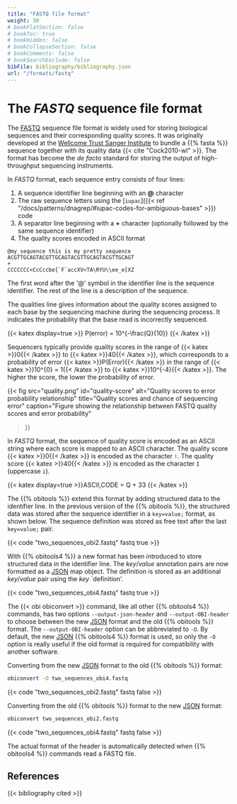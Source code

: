 ```yaml
---
title: "FASTQ file format"
weight: 30
# bookFlatSection: false
# bookToc: true
# bookHidden: false
# bookCollapseSection: false
# bookComments: false
# bookSearchExclude: false
bibFile: bibliography/bibliography.json 
url: "/formats/fastq"
---
```


# The *FASTQ* sequence file format

The [FASTQ](https://en.wikipedia.org/wiki/FASTQ_format)  sequence file format is widely used for storing biological sequences and their corresponding quality scores. It was originally developed at the [Wellcome Trust Sanger Institute](https://www.sanger.ac.uk/) to bundle a {{% fasta %}} sequence together with its quality data {{< cite "Cock2010-wl" >}}. The format has become the *de facto* standard for storing the output of high-throughput sequencing instruments.

In *FASTQ* format, each sequence entry consists of four lines:
1. A sequence identifier line beginning with an **@** character
2. The raw sequence letters using the [`iupac`]({{< ref "/docs/patterns/dnagrep/#iupac-codes-for-ambiguous-bases" >}}) code
3. A separator line beginning with a **+** character (optionally followed by the same sequence identifier)
4. The quality scores encoded in ASCII format

```
@my_sequence this is my pretty sequence
ACGTTGCAGTACGTTGCAGTACGTTGCAGTACGTTGCAGT
+
CCCCCCC<CcCccbe[`F`accXV<TA\RYU\\ee_e[XZ
```

The first word after the '@' symbol in the identifier line is the sequence identifier. The rest of the line is a description of the sequence. 

The qualities line gives information about the quality scores assigned to each base by the sequencing machine during the sequencing process. It indicates the probability that the base read is incorrectly sequenced.

{{< katex display=true >}}
P(error) = 10^{-\frac{Q}{10}}
{{< /katex >}}

Sequencers typically provide quality scores in the range of {{< katex >}}0{{< /katex >}} to {{< katex >}}40{{< /katex >}}, which corresponds to a probability of error {{< katex >}}P(Error){{< /katex >}} in the range of {{< katex >}}10^{0} = 1{{< /katex >}} to {{< katex >}}10^{-4}{{< /katex >}}. The higher the score, the lower the probability of error.

<!-- 
quality <- ggplot() + geom_function(fun = function(x) 10^(-x/10)) + xlim(0,40) + xlab("Quality") + ylab(expression(P(Error) == 10^{-Q/10})) + theme_minimal() + scale_y_log10()
ggsave("qality.png",quality) 
-->

{{< fig src="quality.png" 
    id="quality-score"
    alt="Quality scores to error probability relationship"
    title="Quality scores and chance of sequencing error"
    caption="Figure showing the relationship between FASTQ quality scores and error probability" 
>}}

In *FASTQ* format, the sequence of quality score is encoded as an ASCII string where each score is mapped to an ASCII character. The quality score {{< katex >}}0{{< /katex >}} is encoded as the character `!`. The quality score {{< katex >}}40{{< /katex >}} is encoded as the character `I` (uppercase `i`).

 {{< katex  display=true >}}ASCII\,CODE = Q + 33 {{< /katex >}}

The {{% obitools %}} extend this format by adding structured data to the identifier line. In the previous version of the {{% obitools %}}, the structured data was stored after the sequence identifier in a `key=value;` format, as shown below. The sequence definition was stored as free text after the last `key=value;` pair.

{{< code "two_sequences_obi2.fastq" fastq true >}}

With {{% obitools4 %}} a new format has been introduced to store structured data in the identifier line. The *key*/*value* annotation pairs are now formatted as a [JSON](https://en.wikipedia.org/wiki/JSON) map object. The definition is stored as an additional *key*/*value* pair using the *key* `definition'.

{{< code "two_sequences_obi4.fastq" fastq true >}}

The {{< obi obiconvert >}} command, like all other {{% obitools4 %}} commands, has two options `--output-json-header` and `--output-OBI-header` to choose between the new [JSON](https://en.wikipedia.org/wiki/JSON) format and the old {{% obitools %}} format. The `--output-OBI-header` option can be abbreviated to `-O`. By default, the new [JSON](https://en.wikipedia.org/wiki/JSON) {{% obitools4 %}} format is used, so only the `-O` option is really useful if the old format is required for compatibility with another software.

Converting from the new [JSON](https://en.wikipedia.org/wiki/JSON) format to the old {{% obitools %}} format:

```bash
obiconvert -O two_sequences_obi4.fastq
```
{{< code "two_sequences_obi2.fastq" fastq false >}} 

Converting from the old {{% obitools %}} format to the new [JSON](https://en.wikipedia.org/wiki/JSON) format:

```bash
obiconvert two_sequences_obi2.fastq
```
{{< code "two_sequences_obi4.fastq" fastq false >}} 

The actual format of the header is automatically detected when {{% obitools4 %}} commands read a FASTQ file.

## References

{{< bibliography cited >}}